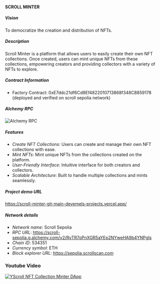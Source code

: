 #### SCROLL MINTER

##### Vision

To democratize the creation and distribution of NFTs.

##### Description

Scroll Minter is a platform that allows users to easily create their own NFT collections. Once created, users can mint unique NFTs from these collections, empowering creators and providing collectors with a variety of NFTs to explore.

##### Contract Information

-   Factory Contract: 0xE7ddc21df6Cd8Ef4822010713868f348C8859178 (deployed and verified on scroll sepolia network)

##### Alchemy RPC
![Alchemy RPC](https://github.com/user-attachments/assets/e6138a1f-0b4e-4c1b-873a-b60f92a209af)

##### Features

-   _Create NFT Collections_: Users can create and manage their own NFT collections with ease.
-   _Mint NFTs_: Mint unique NFTs from the collections created on the platform.
-   _User-Friendly Interface_: Intuitive interface for both creators and collectors.
-   _Scalable Architecture_: Built to handle multiple collections and mints seamlessly.

##### Project demo URL
https://scroll-minter-git-main-devemels-projects.vercel.app/


##### Network details

-   _Network name_: Scroll Sepolia
-   _RPC URL_: https://scroll-sepolia.g.alchemy.com/v2/RvTR7oPnXGR5aYEp2NYweHA9b4YNPgls
-   _Chain ID_: 534351
-   _Currency symbol_: ETH
-   _Block explorer URL_: https://sepolia.scrollscan.com

### Youtube Video
[![YScroll NFT Collection Minter DApp](https://img.youtube.com/vi/_ukxugGU55A/0.jpg)](https://www.youtube.com/watch?v=_ukxugGU55A)